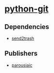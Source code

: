 # [python-git](https://pypi.org/project/python-git)

## Dependencies
- [send2trash](packages/s/send2trash.md)



## Publishers
- [parousiaic](https://pypi.org/user/parousiaic)

